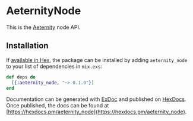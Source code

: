# AeternityNode

This is the [Aeternity](https://www.aeternity.com/) node API.

## Installation

If [available in Hex](https://hex.pm/docs/publish), the package can be installed
by adding `aeternity_node` to your list of dependencies in `mix.exs`:

```elixir
def deps do
  [{:aeternity_node, "~> 0.1.0"}]
end
```

Documentation can be generated with [ExDoc](https://github.com/elixir-lang/ex_doc)
and published on [HexDocs](https://hexdocs.pm). Once published, the docs can
be found at [https://hexdocs.pm/aeternity_node](https://hexdocs.pm/aeternity_node).
